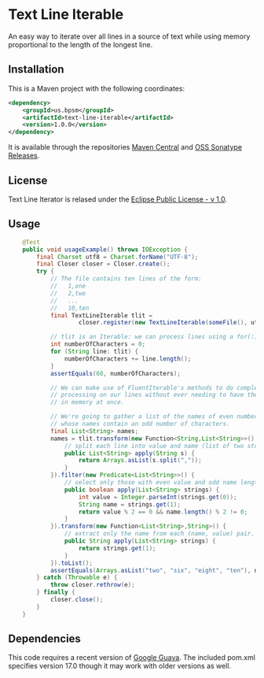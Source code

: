 # Text Line Iterable

An easy way to iterate over all lines in a source of text while using memory proportional to the length of the longest line.

## Installation

This is a Maven project with the following coordinates:

```xml
<dependency>
    <groupId>us.bpsm</groupId>
    <artifactId>text-line-iterable</artifactId>
    <version>1.0.0</version>
</dependency>
```

It is available through the repositories [Maven Central](http://search.maven.org/#search%7Cga%7C1%7Ca%3A%22text-line-iterable%22) and [OSS Sonatype Releases](https://oss.sonatype.org/content/repositories/releases).

    

## License

Text Line Iterator is relased under the
[Eclipse Public License - v 1.0](http://www.eclipse.org/legal/epl-v10.html).

## Usage

```java
    @Test
    public void usageExample() throws IOException {
        final Charset utf8 = Charset.forName("UTF-8");
        final Closer closer = Closer.create();
        try {
            // The file contains ten lines of the form:
            //   1,one
            //   2,two
            //   ...
            //   10,ten
            final TextLineIterable tlit =
                    closer.register(new TextLineIterable(someFile(), utf8));

            // tlit is an Iterable: we can process lines using a for(:) loop
            int numberOfCharacters = 0;
            for (String line: tlit) {
                numberOfCharacters += line.length();
            }
            assertEquals(60, numberOfCharacters);

            // We can make use of FluentIterable's methods to do complex
            // processing on our lines without ever needing to have them all
            // in memory at once.

            // We're going to gather a list of the names of even numbers
            // whose names contain an odd number of characters.
            final List<String> names;
            names = tlit.transform(new Function<String,List<String>>() {
                // split each line into value and name (list of two strings)
                public List<String> apply(String s) {
                    return Arrays.asList(s.split(","));
                }
            }).filter(new Predicate<List<String>>() {
                // select only those with even value and odd name length
                public boolean apply(List<String> strings) {
                    int value = Integer.parseInt(strings.get(0));
                    String name = strings.get(1);
                    return value % 2 == 0 && name.length() % 2 != 0;
                }
            }).transform(new Function<List<String>,String>() {
                // extract only the name from each (name, value) pair.
                public String apply(List<String> strings) {
                    return strings.get(1);
                }
            }).toList();
            assertEquals(Arrays.asList("two", "six", "eight", "ten"), names);
        } catch (Throwable e) {
            throw closer.rethrow(e);
        } finally {
            closer.close();
        }
    }
```

## Dependencies

This code requires a recent version of [Google Guava](https://code.google.com/p/guava-libraries/). The included pom.xml specifies version 17.0 though it may work with older versions as well.
